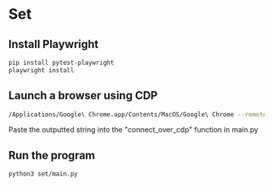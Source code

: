 # Set
## Install Playwright
```bash
pip install pytest-playwright
playwright install
```

## Launch a browser using CDP
```bash
/Applications/Google\ Chrome.app/Contents/MacOS/Google\ Chrome --remote-debugging-port=9222 --no-first-run --no-default-browser-check --user-data-dir=$(mktemp -d -t 'chrome-remote_data_dir')
```
Paste the outputted string into the "connect_over_cdp" function in main.py

## Run the program
```bash
python3 set/main.py
```
